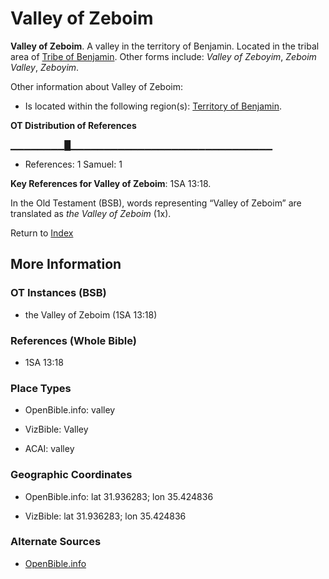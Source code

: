 # Valley of Zeboim
**Valley of Zeboim**. 
A valley in the territory of Benjamin. 
Located in the tribal area of [Tribe of Benjamin](../../../groups/md/acai/Benjamin.md). 
Other forms include: 
*Valley of Zeboyim*, *Zeboim Valley*, *Zeboyim*. 




Other information about Valley of Zeboim:


* Is located within the following region(s): 
[Territory of Benjamin](TerritoryOfBenjamin.md). 


**OT Distribution of References**

▁▁▁▁▁▁▁▁█▁▁▁▁▁▁▁▁▁▁▁▁▁▁▁▁▁▁▁▁▁▁▁▁▁▁▁▁▁▁
* References: 1 Samuel: 1



**Key References for Valley of Zeboim**: 
1SA 13:18. 


In the Old Testament (BSB), words representing “Valley of Zeboim” are translated as 
*the Valley of Zeboim* (1x). 




Return to [Index](00-Index.md)

## More Information

### OT Instances (BSB)

* the Valley of Zeboim (1SA 13:18)



### References (Whole Bible)

* 1SA 13:18


### Place Types

* OpenBible.info: valley

* VizBible: Valley

* ACAI: valley



### Geographic Coordinates

* OpenBible.info: lat 31.936283; lon 35.424836

* VizBible: lat 31.936283; lon 35.424836



### Alternate Sources

* [OpenBible.info](https://www.openbible.info/geo/ancient/a7c5927)



